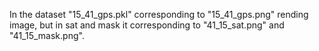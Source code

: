In the dataset "15_41_gps.pkl" corresponding to "15_41_gps.png" rending image, but in sat and mask it corresponding to "41_15_sat.png" and "41_15_mask.png".